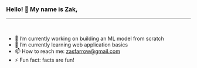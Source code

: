### Hello! 👋 My name is Zak,

***
<br>

- 🔭 I’m currently working on building an ML model from scratch
- 🌱 I’m currently learning web application basics
- 📫 How to reach me: zasfarrow@gmail.com
- ⚡ Fun fact: facts are fun!
